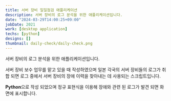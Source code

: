 ```yaml
---
title: 서버 장비 일일점검 애플리케이션
description: 서버 장비의 로그 분석을 위한 애플리케이션입니다.
date: "2024-03-29T14:00:25+09:00"
jobDate: 2021
work: [desktop application]
techs: [python]
designs: []
thumbnail: daily-check/daily-check.png
---
```


서버 장비의 로그 분석을 위한 애플리케이션입니다.

서버 장비 보수 업무를 맡고 있을 때 작성하였으며 일본 각국의 서버 장비들의 로그가 취합 되면 로그 중에서 서버 장비의 장애 이력을 찾아내는 데 사용되는 스크립트입니다.

**Python**으로 작성 되었으며 정규 표현식을 이용해 장애와 관련 된 로그가 발견 되면 화면에 표시합니다.